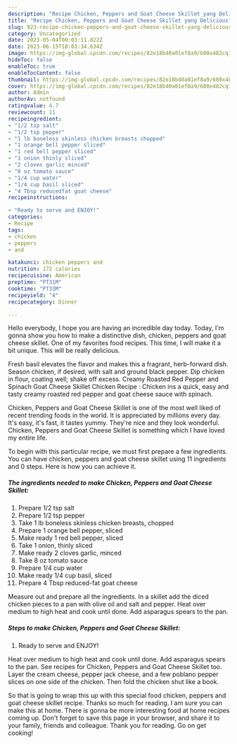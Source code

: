 ```yaml
---
description: "Recipe Chicken, Peppers and Goat Cheese Skillet yang Delicious"
title: "Recipe Chicken, Peppers and Goat Cheese Skillet yang Delicious"
slug: 923-recipe-chicken-peppers-and-goat-cheese-skillet-yang-delicious
category: Uncategorized
date: 2023-05-04T00:03:11.822Z
date: 2023-06-15T18:03:34.634Z
image: https://img-global.cpcdn.com/recipes/82e18b40a01ef8a9/680x482cq70/chicken-peppers-and-goat-cheese-skillet-recipe-main-photo.jpg
hideToc: false
enableToc: true
enableTocContent: false
thumbnail: https://img-global.cpcdn.com/recipes/82e18b40a01ef8a9/680x482cq70/chicken-peppers-and-goat-cheese-skillet-recipe-main-photo.jpg
cover: https://img-global.cpcdn.com/recipes/82e18b40a01ef8a9/680x482cq70/chicken-peppers-and-goat-cheese-skillet-recipe-main-photo.jpg
author: Admin
authorAv: notfound
ratingvalue: 4.7
reviewcount: 11
recipeingredient:
- "1/2 tsp salt"
- "1/2 tsp pepper"
- "1 lb boneless skinless chicken breasts chopped"
- "1 orange bell pepper sliced"
- "1 red bell pepper sliced"
- "1 onion thinly sliced"
- "2 cloves garlic minced"
- "8 oz tomato sauce"
- "1/4 cup water"
- "1/4 cup basil sliced"
- "4 Tbsp reducedfat goat cheese"
recipeinstructions:

- "Ready to serve and ENJOY!"
categories:
- Recipe
tags:
- chicken
- peppers
- and

katakunci: chicken peppers and 
nutrition: 172 calories
recipecuisine: American
preptime: "PT31M"
cooktime: "PT33M"
recipeyield: "4"
recipecategory: Dinner

---
```



Hello everybody, I hope you are having an incredible day today. Today, I'm gonna show you how to make a distinctive dish, chicken, peppers and goat cheese skillet. One of my favorites food recipes. This time, I will make it a bit unique. This will be really delicious.

Fresh basil elevates the flavor and makes this a fragrant, herb-forward dish. Season chicken, if desired, with salt and ground black pepper. Dip chicken in flour, coating well; shake off excess. Creamy Roasted Red Pepper and Spinach Goat Cheese Skillet Chicken Recipe : Chicken ins a quick, easy and tasty creamy roasted red pepper and goat cheese sauce with spinach.

Chicken, Peppers and Goat Cheese Skillet is one of the most well liked of recent trending foods in the world. It is appreciated by millions every day. It's easy, it's fast, it tastes yummy. They're nice and they look wonderful. Chicken, Peppers and Goat Cheese Skillet is something which I have loved my entire life.


To begin with this particular recipe, we must first prepare a few ingredients. You can have chicken, peppers and goat cheese skillet using 11 ingredients and 0 steps. Here is how you can achieve it.

<!--inarticleads1-->

##### The ingredients needed to make Chicken, Peppers and Goat Cheese Skillet:

1. Prepare 1/2 tsp salt
1. Prepare 1/2 tsp pepper
1. Take 1 lb boneless skinless chicken breasts, chopped
1. Prepare 1 orange bell pepper, sliced
1. Make ready 1 red bell pepper, sliced
1. Take 1 onion, thinly sliced
1. Make ready 2 cloves garlic, minced
1. Take 8 oz tomato sauce
1. Prepare 1/4 cup water
1. Make ready 1/4 cup basil, sliced
1. Prepare 4 Tbsp reduced-fat goat cheese


Measure out and prepare all the ingredients. In a skillet add the diced chicken pieces to a pan with olive oil and salt and pepper. Heat over medium to high heat and cook until done. Add asparagus spears to the pan. 

<!--inarticleads2-->

##### Steps to make Chicken, Peppers and Goat Cheese Skillet:


1. Ready to serve and ENJOY!

Heat over medium to high heat and cook until done. Add asparagus spears to the pan. See recipes for Chicken, Peppers and Goat Cheese Skillet too. Layer the cream cheese, pepper jack cheese, and a few poblano pepper slices on one side of the chicken. Then fold the chicken shut like a book. 

So that is going to wrap this up with this special food chicken, peppers and goat cheese skillet recipe. Thanks so much for reading. I am sure you can make this at home. There is gonna be more interesting food at home recipes coming up. Don't forget to save this page in your browser, and share it to your family, friends and colleague. Thank you for reading. Go on get cooking!
